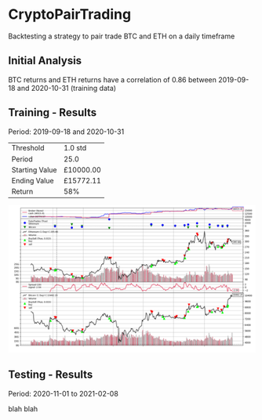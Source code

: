 # CryptoPairTrading
Backtesting a strategy to pair trade BTC and ETH on a daily timeframe

## Initial Analysis

BTC returns and ETH returns have a correlation of 0.86 between 2019-09-18 and 2020-10-31 (training data)

## Training - Results

Period: 2019-09-18 and 2020-10-31


|  |  |
|---|---|
Threshold |  1.0 std 
Period | 25.0
Starting Value | £10000.00
Ending   Value | £15772.11
Return | 58%


![image](training_overview.png)

## Testing - Results

Period: 2020-11-01 to 2021-02-08

blah blah
